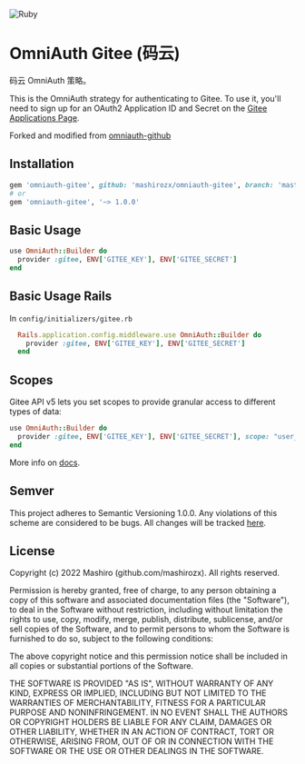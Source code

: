 ![Ruby](https://github.com/mashirozx/omniauth-gitee/workflows/Ruby/badge.svg?branch=master)

# OmniAuth Gitee (码云)

码云 OmniAuth 策略。

This is the OmniAuth strategy for authenticating to Gitee. To
use it, you'll need to sign up for an OAuth2 Application ID and Secret
on the [Gitee Applications Page](https://gitee.com/oauth/applications).

Forked and modified from [omniauth-github](https://github.com/omniauth/omniauth-github)

## Installation

```ruby
gem 'omniauth-gitee', github: 'mashirozx/omniauth-gitee', branch: 'master'
# or
gem 'omniauth-gitee', '~> 1.0.0'
```

## Basic Usage

```ruby
use OmniAuth::Builder do
  provider :gitee, ENV['GITEE_KEY'], ENV['GITEE_SECRET']
end
```


## Basic Usage Rails

In `config/initializers/gitee.rb`

```ruby
  Rails.application.config.middleware.use OmniAuth::Builder do
    provider :gitee, ENV['GITEE_KEY'], ENV['GITEE_SECRET']
  end
```

## Scopes

Gitee API v5 lets you set scopes to provide granular access to different types of data: 

```ruby
use OmniAuth::Builder do
  provider :gitee, ENV['GITEE_KEY'], ENV['GITEE_SECRET'], scope: "user_info emails"
end
```

More info on [docs](https://gitee.com/api/v5/oauth_doc#/).


## Semver
This project adheres to Semantic Versioning 1.0.0. Any violations of this scheme are considered to be bugs. 
All changes will be tracked [here](https://github.com/mashirozx/omniauth-gitee/releases).

## License

Copyright (c) 2022 Mashiro (github.com/mashirozx). All rights reserved.

Permission is hereby granted, free of charge, to any person obtaining a copy of this software and associated documentation files (the "Software"), to deal in the Software without restriction, including without limitation the rights to use, copy, modify, merge, publish, distribute, sublicense, and/or sell copies of the Software, and to permit persons to whom the Software is furnished to do so, subject to the following conditions:

The above copyright notice and this permission notice shall be included in all copies or substantial portions of the Software.

THE SOFTWARE IS PROVIDED "AS IS", WITHOUT WARRANTY OF ANY KIND, EXPRESS OR IMPLIED, INCLUDING BUT NOT LIMITED TO THE WARRANTIES OF MERCHANTABILITY, FITNESS FOR A PARTICULAR PURPOSE AND NONINFRINGEMENT. IN NO EVENT SHALL THE AUTHORS OR COPYRIGHT HOLDERS BE LIABLE FOR ANY CLAIM, DAMAGES OR OTHER LIABILITY, WHETHER IN AN ACTION OF CONTRACT, TORT OR OTHERWISE, ARISING FROM, OUT OF OR IN CONNECTION WITH THE SOFTWARE OR THE USE OR OTHER DEALINGS IN THE SOFTWARE.
